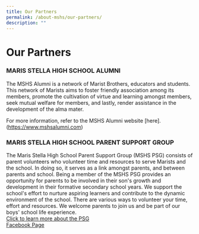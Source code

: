 ```yaml
---
title: Our Partners
permalink: /about-mshs/our-partners/
description: ""
---
```

# Our Partners

### MARIS STELLA HIGH SCHOOL ALUMNI


The MSHS Alumni is a network of Marist Brothers, educators and students. This network of Marists aims to foster friendly association among its members, promote the cultivation of virtue and learning amongst members, seek mutual welfare for members, and lastly, render assistance in the development of the alma mater.

For more information, refer to the MSHS Alumni website [here].(https://www.mshsalumni.com)

### MARIS STELLA HIGH SCHOOL PARENT SUPPORT GROUP


The Maris Stella High School Parent Support Group (MSHS PSG) consists of parent volunteers who volunteer time and resources to serve Marists and the school. In doing so, it serves as a link amongst parents, and between parents and school. Being a member of the MSHS PSG provides an opportunity for parents to be involved in their son's growth and development in their formative secondary school years. We support the school's effort to nurture aspiring learners and contribute to the dynamic environment of the school. There are various ways to volunteer your time, effort and resources. We welcome parents to join us and be part of our boys' school life experience. <br>
[Click to learn more about the PSG](/about-mshs/our-partners/parent-support-group)<br>
[Facebook Page](https://www.facebook.com/profile.php?id=100064487780000)